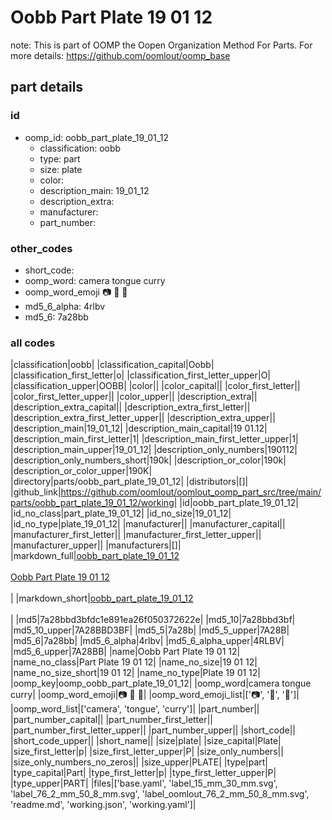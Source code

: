 # Oobb Part Plate 19 01 12  

note: This is part of OOMP the Oopen Organization Method For Parts. For more details: https://github.com/oomlout/oomp_base

##  part details





### id
* oomp_id: oobb_part_plate_19_01_12
  * classification: oobb
  * type: part
  * size: plate
  * color: 
  * description_main: 19_01_12
  * description_extra: 
  * manufacturer: 
  * part_number: 

### other_codes
* short_code: 
* oomp_word: camera tongue curry
* oomp_word_emoji :camera: :tongue: :curry:
* md5_6_alpha: 4rlbv
* md5_6: 7a28bb

### all codes 
|classification|oobb|
|classification_capital|Oobb|
|classification_first_letter|o|
|classification_first_letter_upper|O|
|classification_upper|OOBB|
|color||
|color_capital||
|color_first_letter||
|color_first_letter_upper||
|color_upper||
|description_extra||
|description_extra_capital||
|description_extra_first_letter||
|description_extra_first_letter_upper||
|description_extra_upper||
|description_main|19_01_12|
|description_main_capital|19 01.12|
|description_main_first_letter|1|
|description_main_first_letter_upper|1|
|description_main_upper|19_01_12|
|description_only_numbers|190112|
|description_only_numbers_short|190k|
|description_or_color|190k|
|description_or_color_upper|190K|
|directory|parts/oobb_part_plate_19_01_12|
|distributors|[]|
|github_link|https://github.com/oomlout/oomlout_oomp_part_src/tree/main/parts/oobb_part_plate_19_01_12/working|
|id|oobb_part_plate_19_01_12|
|id_no_class|part_plate_19_01_12|
|id_no_size|19_01_12|
|id_no_type|plate_19_01_12|
|manufacturer||
|manufacturer_capital||
|manufacturer_first_letter||
|manufacturer_first_letter_upper||
|manufacturer_upper||
|manufacturers|[]|
|markdown_full|[oobb_part_plate_19_01_12](https://github.com/oomlout/oomlout_oomp_part_src/tree/main/parts/oobb_part_plate_19_01_12/working)<br>[](https://github.com/oomlout/oomlout_oomp_part_src/tree/main/parts/oobb_part_plate_19_01_12/working)<br>[Oobb Part Plate 19 01 12](https://github.com/oomlout/oomlout_oomp_part_src/tree/main/parts/oobb_part_plate_19_01_12/working)<br><br>|
|markdown_short|[oobb_part_plate_19_01_12](https://github.com/oomlout/oomlout_oomp_part_src/tree/main/parts/oobb_part_plate_19_01_12/working)<br><br>|
|md5|7a28bbd3bfdc1e891ea26f050372622e|
|md5_10|7a28bbd3bf|
|md5_10_upper|7A28BBD3BF|
|md5_5|7a28b|
|md5_5_upper|7A28B|
|md5_6|7a28bb|
|md5_6_alpha|4rlbv|
|md5_6_alpha_upper|4RLBV|
|md5_6_upper|7A28BB|
|name|Oobb Part Plate 19 01 12|
|name_no_class|Part Plate 19 01 12|
|name_no_size|19 01 12|
|name_no_size_short|19 01 12|
|name_no_type|Plate 19 01 12|
|oomp_key|oomp_oobb_part_plate_19_01_12|
|oomp_word|camera tongue curry|
|oomp_word_emoji|:camera: :tongue: :curry:|
|oomp_word_emoji_list|[':camera:', ':tongue:', ':curry:']|
|oomp_word_list|['camera', 'tongue', 'curry']|
|part_number||
|part_number_capital||
|part_number_first_letter||
|part_number_first_letter_upper||
|part_number_upper||
|short_code||
|short_code_upper||
|short_name||
|size|plate|
|size_capital|Plate|
|size_first_letter|p|
|size_first_letter_upper|P|
|size_only_numbers||
|size_only_numbers_no_zeros||
|size_upper|PLATE|
|type|part|
|type_capital|Part|
|type_first_letter|p|
|type_first_letter_upper|P|
|type_upper|PART|
|files|['base.yaml', 'label_15_mm_30_mm.svg', 'label_76_2_mm_50_8_mm.svg', 'label_oomlout_76_2_mm_50_8_mm.svg', 'readme.md', 'working.json', 'working.yaml']|
